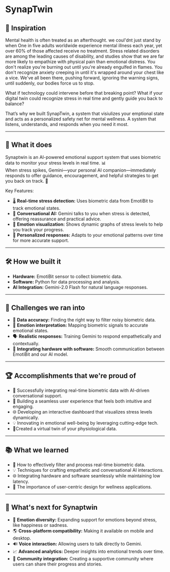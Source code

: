 # SynapTwin

## 🌟 **Inspiration**  
Mental health is often treated as an afterthought. we coul'dnt just stand by when One in five adults worldwide experience mental illness each year, yet over 60% of those affected receive no treatment. Stress related disorders are among the leading causes of disability, and studies show that we are far more likely to empathize with physical pain than emotional distress. You don't realize you're burning out until you're already engulfed in flames. You don't recognize anxiety creeping in until it's wrapped around your chest like a vice. We've all been there, pushing forward, ignoring the warning signs, until suddenly, our bodies force us to stop.

What if technology could intervene before that breaking point? What if your digital twin could recognize stress in real time and gently guide you back to balance?

That’s why we built SynapTwin, a system that visiulizes your emptional state and acts as a personalized safety net for mental wellness. A system that listens, understands, and responds when you need it most.   

---

## 🤖 **What it does**  
Synaptwin is an AI-powered emotional support system that uses biometric data to monitor your stress levels in real time. 📊  
When stress spikes, Gemini—your personal AI companion—immediately responds to offer guidance, encouragement, and helpful strategies to get you back on track. 💪  

Key Features:  
- 🌡️ **Real-time stress detection:** Uses biometric data from EmotiBit to track emotional states.  
- 💬 **Conversational AI:** Gemini talks to you when stress is detected, offering reassurance and practical advice.  
- 🌈 **Emotion visualization:** Shows dynamic graphs of stress levels to help you track your progress.  
- 🌱 **Personalized responses:** Adapts to your emotional patterns over time for more accurate support.  

---

## 🛠️ **How we built it**  
- **Hardware:** EmotiBit sensor to collect biometric data.  
- **Software:** Python for data processing and analysis.  
- **AI Integration:** Gemini-2.0 Flash for natural language responses.  


---

## 🚧 **Challenges we ran into**  
- 🧩 **Data accuracy:** Finding the right way to filter noisy biometric data.  
- 🤔 **Emotion interpretation:** Mapping biometric signals to accurate emotional states.  
- 🗣️ **Realistic responses:** Training Gemini to respond empathetically and contextually.  
- 🔗 **Integrating hardware with software:** Smooth communication between EmotiBit and our AI model.  

---

## 🏆 **Accomplishments that we're proud of**  
- 🚀 Successfully integrating real-time biometric data with AI-driven conversational support.  
- 🎉 Building a seamless user experience that feels both intuitive and engaging.  
- 🌐 Developing an interactive dashboard that visualizes stress levels dynamically.  
- 💡 Innovating in emotional well-being by leveraging cutting-edge tech. 
-  🔧Created a virtual twin of your physiological data.

---

## 📚 **What we learned**  
- 🔧 How to effectively filter and process real-time biometric data.  
- 💡 Techniques for crafting empathetic and conversational AI interactions.  
- 🌐 Integrating hardware and software seamlessly while maintaining low latency.  
- 📝 The importance of user-centric design for wellness applications.  

---

## 🚀 **What's next for Synaptwin**  
- 💭 **Emotion diversity:** Expanding support for emotions beyond stress, like happiness or sadness.  
- 🌎 **Cross-platform compatibility:** Making it available on mobile and desktop.  
- 🔊 **Voice interaction:** Allowing users to talk directly to Gemini.  
- 📈 **Advanced analytics:** Deeper insights into emotional trends over time.  
- 🤝 **Community integration:** Creating a supportive community where users can share their progress and stories.  
